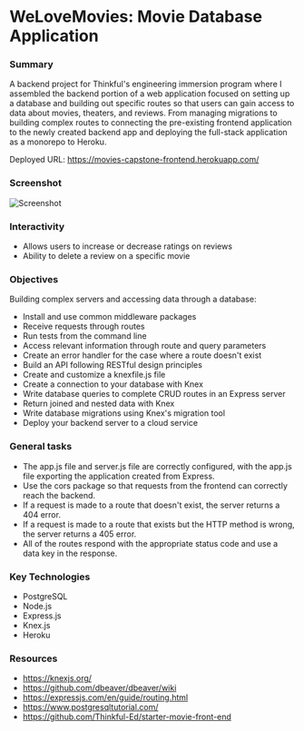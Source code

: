 # WeLoveMovies: Movie Database Application
### Summary
A backend project for Thinkful's engineering immersion program where I assembled the backend portion of a web application focused on setting up a database and building out specific routes so that users can gain access to data about movies, theaters, and reviews. From managing migrations to building complex routes to connecting the pre-existing frontend application to the newly created backend app and deploying the full-stack application as a monorepo to Heroku.

Deployed URL: https://movies-capstone-frontend.herokuapp.com/

### Screenshot
![Screenshot](/screenshot.png)

### Interactivity
- Allows users to increase or decrease ratings on reviews
- Ability to delete a review on a specific movie

### Objectives
Building complex servers and accessing data through a database:

- Install and use common middleware packages
- Receive requests through routes
- Run tests from the command line
- Access relevant information through route and query parameters
- Create an error handler for the case where a route doesn't exist
- Build an API following RESTful design principles
- Create and customize a knexfile.js file
- Create a connection to your database with Knex
- Write database queries to complete CRUD routes in an Express server
- Return joined and nested data with Knex
- Write database migrations using Knex's migration tool
- Deploy your backend server to a cloud service

### General tasks

- The app.js file and server.js file are correctly configured, with the app.js file exporting the application created from Express.
- Use the cors package so that requests from the frontend can correctly reach the backend.
- If a request is made to a route that doesn't exist, the server returns a 404 error.
- If a request is made to a route that exists but the HTTP method is wrong, the server returns a 405 error.
- All of the routes respond with the appropriate status code and use a data key in the response.

### Key Technologies
* PostgreSQL
* Node.js
* Express.js
* Knex.js
* Heroku

### Resources
* https://knexjs.org/
* https://github.com/dbeaver/dbeaver/wiki
* https://expressjs.com/en/guide/routing.html
* https://www.postgresqltutorial.com/
* https://github.com/Thinkful-Ed/starter-movie-front-end
